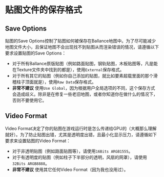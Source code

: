 # 贴图文件的保存格式

## Save Options

贴图的Save Options控制了贴图如何被保存在Ballance地图中。为了尽可能减少地图文件大小，且保证地图不会出现找不到贴图从而渲染错误的情况，请遵循以下要求设置贴图的Save Options：

* 对于所有Ballance原版贴图（例如路面贴图，钢轨贴图，木板贴图等，凡是能在Texture文件夹中找到的都是），使用`External`保存格式。
* 对于所有其它的贴图（例如你自己添加的贴图，就比如要素超载里面的那个滑稽柱子顶面就是），使用`Raw Data`保存格式。
* **非常不建议** 使用`Use Global`，因为根据用户全局选项的不同，这个保存方式会造成歧义。除非是在修复一些老旧地图，或者你知道你在做什么的情况下，否则不要使用它。

## Video Format

Video Format决定了你的贴图在游戏运行时是怎么传递给GPU的（大概那么理解就好）。为了防止贴图出错，尤其是透明度出错，且最小化显示压力，请遵循如下要求来设置贴图的Video Format：

* 对于非透明贴图（例如路面贴图等），请使用`16Bits ARGB1555`。
* 对于有透明度的贴图（例如柱子下半部分的透明，风扇的网罩），请使用`32Bits ARGB8888`。
* **非常不建议** 使用其它任何Video Format（因为我也没用过）。
